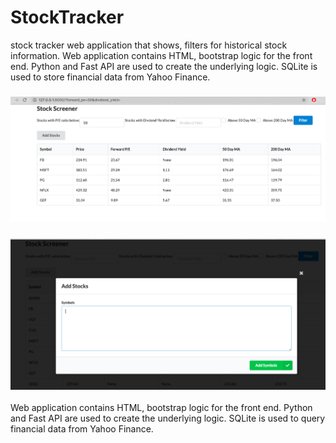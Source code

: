 # StockTracker
stock tracker web application that shows, filters for historical stock information.
Web application contains HTML, bootstrap logic for the front end. Python and Fast API are used to create the underlying logic. 
SQLite is used to store financial data from Yahoo Finance.

### ![FX_RenkoMACD.py](https://github.com/juanfp900/StockTracker/blob/master/Images/StockScreener1.png)

### ![Image of FXCM broker](https://github.com/juanfp900/StockTracker/blob/master/Images/StockScreener2.png)


Web application contains HTML, bootstrap logic for the front end. Python and Fast API are used to create the underlying logic. 
SQLite is used to query financial data from Yahoo Finance.



       
       
       
       






